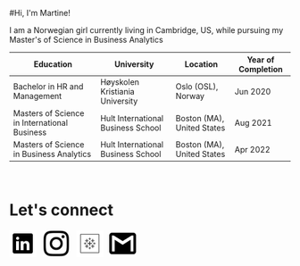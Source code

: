 #Hi, I'm Martine!
<p> I am a Norwegian girl currently living in Cambridge, US, while pursuing my Master's of Science in Business Analytics
    
    
| Education                                      | University                         | Location                      |  Year of Completion                      |
| ---------------------------------------------- |------------------------------------| ------------------------------| ------------------------|
| Bachelor in HR and Management                  | Høyskolen Kristiania  University   |  Oslo (OSL), Norway           |  Jun 2020               |
| Masters of Science in International Business   | Hult International Business School |  Boston (MA), United States   |  Aug 2021               |
| Masters of Science in Business Analytics       | Hult International Business School |  Boston (MA), United States   |  Apr 2022               |

<br>
        

#  <b>Let's connect</b>

  [<img  src="logo-linkedin-logo-icon-png-svg.png"  width="48"  height="48"  style="background-color:white;">][linkedin]
  &nbsp;
  [<img  src="Instagam.png" width="48" height="48"   style="background-color:white;">][instagram]
  &nbsp;
  [<img  src="tableau-logo.png" width="48" height="48"   style="background-color:white;">][tableau]
  &nbsp;
  [<img  src="gmail_logo.png" width="48" height="48"   style="background-color:white;">][gmail]
  
  [linkedin]:   https://www.linkedin.com/in/stojohansen/
  [instagram]:  https://www.instagram.com/martinesto/
  [tableau]:    https://public.tableau.com/app/profile/martine.elisabeth.st.johansen
  [gmail]:      mailto:stojohansen@gmail.com
